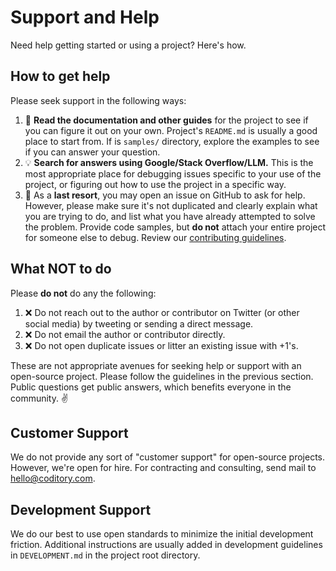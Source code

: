 # Support and Help

Need help getting started or using a project? Here's how.

## How to get help

Please seek support in the following ways:

1. :book: **Read the documentation and other guides** for the project to see if you can figure it out on your own.
Project's `README.md` is usually a good place to start from.
If is `samples/` directory, explore the examples to see if you can answer your question.
1. :bulb: **Search for answers using Google/Stack Overflow/LLM.**
This is the most appropriate place for debugging issues specific to your use of the project, or figuring out how to use the project in a specific way.
1. :memo: As a **last resort**, you may open an issue on GitHub to ask for help.
However, please make sure it's not duplicated and clearly explain what you are trying to do, and list what you have already attempted to solve the problem.
Provide code samples, but **do not** attach your entire project for someone else to debug.
Review our [contributing guidelines](/CONTRIBUTING.md).

## What NOT to do

Please **do not** do any the following:

1. :x: Do not reach out to the author or contributor on Twitter (or other social media) by tweeting or sending a direct message.
1. :x: Do not email the author or contributor directly.
1. :x: Do not open duplicate issues or litter an existing issue with +1's.

These are not appropriate avenues for seeking help or support with an open-source project.
Please follow the guidelines in the previous section.
Public questions get public answers, which benefits everyone in the community. ✌️

## Customer Support

We do not provide any sort of "customer support" for open-source projects.
However, we're open for hire. For contracting and consulting, send mail to [hello@coditory.com](mailto:hello@coditory.com).

## Development Support

We do our best to use open standards to minimize the initial development friction.
Additional instructions are usually added in development guidelines in `DEVELOPMENT.md` in the project root directory.
